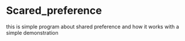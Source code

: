 # Scared_preference
this is simple program about shared preference and how it works with a simple demonstration 
